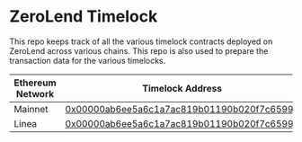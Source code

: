 # ZeroLend Timelock

This repo keeps track of all the various timelock contracts deployed on ZeroLend across various chains. This repo is also used to prepare the transaction data for the various timelocks.

| Ethereum Network | Timelock Address                                                                                                         |
| ---------------- | ------------------------------------------------------------------------------------------------------------------------ |
| Mainnet          | [0x00000ab6ee5a6c1a7ac819b01190b020f7c6599d](https://etherscan.io/address/0x00000ab6ee5a6c1a7ac819b01190b020f7c6599d)    |
| Linea            | [0x00000ab6ee5a6c1a7ac819b01190b020f7c6599d](https://lineascan.build/address/0x00000ab6ee5a6c1a7ac819b01190b020f7c6599d) |
